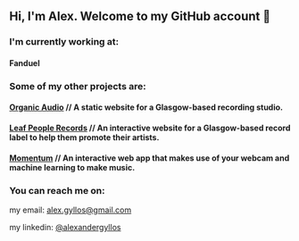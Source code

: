 ## Hi, I'm Alex. Welcome to my GitHub account 👋

<!--### Here are some of my most recent projects:

www.annajwaterston.com - Graphic Designer / Illustrator Portfolio Website

https://momentum-experience.herokuapp.com - Audio-Visual Web App
-->

### I'm currently working at:

#### Fanduel

<!-- #### [Trackographics](https://www.trackographics.com) // Building a mileage and Co2 emissions tracking for mobile and web. -->
<!--A volunteering project for the Scottish Tech Arm building a mobile app for Asylum Seekers.
-->

### Some of my other projects are:

#### [Organic Audio](https://www.theorganicaudio.com) // A static website for a Glasgow-based recording studio.

#### [Leaf People Records](https://www.leafpeople.uk) // An interactive website for a Glasgow-based record label to help them promote their artists.

#### [Momentum](https://momentum-experience.herokuapp.com/) // An interactive web app that makes use of your webcam and machine learning to make music.

### You can reach me on:

my email:
alex.gyllos@gmail.com

my linkedin:
[@alexandergyllos](https://www.linkedin.com/in/alexander-gyllos/)

<!--
**alexgyllos/alexgyllos** is a ✨ _special_ ✨ repository because its `README.md` (this file) appears on your GitHub profile.

Here are some ideas to get you started:

- 🔭 I’m currently working on ...
- 🌱 I’m currently learning ...
- 👯 I’m looking to collaborate on ...
- 🤔 I’m looking for help with ...
- 💬 Ask me about ...
- 📫 How to reach me: ...
- 😄 Pronouns: ...
- ⚡ Fun fact: ...
-->
